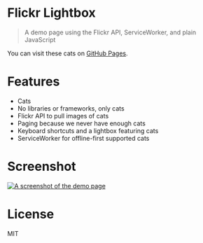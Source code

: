 # Flickr Lightbox

> A demo page using the Flickr API, ServiceWorker, and plain JavaScript

You can visit these cats on [GitHub Pages][1].

# Features

- Cats
- No libraries or frameworks, only cats
- Flickr API to pull images of cats
- Paging because we never have enough cats
- Keyboard shortcuts and a lightbox featuring cats
- ServiceWorker for offline-first supported cats

# Screenshot

[![A screenshot of the demo page][2]][1]

# License

MIT

[1]: https://bevacqua.github.io/flickr-lightbox/
[2]: https://i.imgur.com/tD6vkdy.jpg

